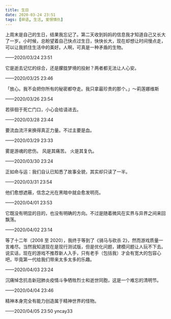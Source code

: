 ```yaml
---
title: 生日
date: 2020-03-24 23:51
tags: [碎语, 生活, 爱恨情仇]
---
```


上周末是自己的生日，结果我忘记了。第二天收到妈妈的信息我才知道自己又长大了一岁。小时候，总盼望着自己快点过生日，快快长大，现在却想让时间慢点走，可以让我抓住生活中的美好。人啊，可真是一种矛盾的生物。

——2020/03/24 23:51

它是逝去记忆的综合，还是朦胧梦境的投射？两者都无法让人心安。

——2020/03/25 23:46

「放心。我不会把你所有的秘密都夺走。我只拿最珍贵的那个。」～莉莲娜维斯

——2020/03/26 23:54

若徘徊于死亡门口，小心会给请进去。

——2020/03/28 23:44

要流血流汗来换得真正力量。不过主要是血。

——2020/03/29 23:33

雾是游魂的悲伤。 风是其痛苦。 火是其复仇。

——2020/03/30 23:24

正如命与运：我们自认已知悉了故事全貌，其实却只读了一半。

——2020/03/31 23:54

他们愈想遮蔽，信念之光在黑暗中就会愈发明亮。

——2020/04/01 23:53 

它既没有明显的目的，也没有明确的方向。不过是随着微风在实界与异界之间来回飘荡。

——2020/04/02 23:14

等了十二年（2008 至 2020），我终于等到了《骑马与砍杀 2》，然而游戏质量一言难尽。当然我知道现在是现行测试版，但是优化问题，建模问题让人玩不下去。说实话，现在的游戏不推荐新人入手，只有老手（包括我）才会有宽大的包容心吧，毕竟第一代给我们带来太多太多的乐趣。

——2020/04/03 23:24

沉痛悼念抗击新冠肺炎疫情斗争牺牲烈士和逝世同胞，这是一个难忘的清明节。

——2020/04/04 23:46

精神本身完全有能力创造属于精神世界的怪物。

——2020/04/05 23:50 yncay33
